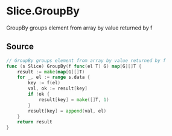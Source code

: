 # Slice.GroupBy

GroupBy groups element from array by value returned by f

## Source

```go
// GroupBy groups element from array by value returned by f
func (s Slice) GroupBy(f func(el T) G) map[G][]T {
	result := make(map[G][]T)
	for _, el := range s.data {
		key := f(el)
		val, ok := result[key]
		if !ok {
			result[key] = make([]T, 1)
		}
		result[key] = append(val, el)
	}
	return result
}
```